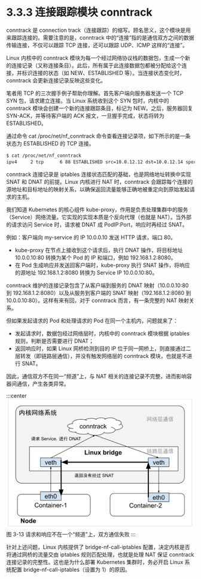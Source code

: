 # 3.3.3 连接跟踪模块 conntrack

conntrack 是 connection track（连接跟踪）的缩写。顾名思义，这个模块是用来跟踪连接的。需要注意的是，conntrack 中的“连接”指的是通信双方之间的数据传输连接，不仅可以跟踪 TCP 连接，还可以跟踪 UDP、ICMP 这样的“连接”。

Linux 内核中的 conntrack 模块为每一个经过网络协议栈的数据包，生成一个新的连接记录（又称连接条目）。此后，所有属于此连接数据包都被分配给这个连接，并标识连接的状态（如 NEW、ESTABLISHED 等）。当连接状态变化时，conntrack 会更新连接记录反映这些变化。

笔者用 TCP 的三次握手例子帮助你理解。首先客户端向服务器发送一个 TCP SYN 包，请求建立连接。当 Linux 系统收到这个 SYN 包时，内核中的 conntrack 模块会创建一个新的连接跟踪条目，标记为 NEW。之后，服务器回复 SYN-ACK，并等待客户端的 ACK 报文，一旦握手完成，状态将转为 ESTABLISHED。

通过命令 cat /proc/net/nf_conntrack 命令查看连接记录项，如下所示的是一条状态为 ESTABLISHED 的 TCP 连接。

```bash
$ cat /proc/net/nf_conntrack
ipv4     2 tcp      6 88 ESTABLISHED src=10.0.12.12 dst=10.0.12.14 sport=48318 dport=27017 src=10.0.12.14 dst=10.0.12.12 sport=27017 dport=48318 [ASSURED] mark=0 zone=0 use=2
```

conntrack 连接记录是 iptables 连接状态匹配的基础，也是网络地址转换中实现 SNAT 和 DNAT 的前提。Linux 内核进行 NAT 时，conntrack 会跟踪每个连接的源地址和目标地址的映射关系，以确保返回流量能够正确地被重定向到原始发起请求的主机。

我们知道 Kubernetes 的核心组件 kube-proxy，作用是负责处理集群中的服务（Service）网络流量。它实现的实现本质是个反向代理（也就是 NAT）。当外部的请求访问 Service 时，请求被 DNAT 成 PodIP:Port，响应时再经过 SNAT。

例如：客户端向 my-service 的 IP 10.0.0.10 发送 HTTP 请求，端口 80。

- kube-proxy 在节点上接收到这个请求后，执行 DNAT 操作，将目标地址 10.0.0.10:80 转换为某个 Pod 的 IP 和端口，例如 192.168.1.2:8080。
- 在 Pod 生成响应并发送回客户端时，kube-proxy 执行 SNAT 操作，将响应的源地址 192.168.1.2:8080 转换为 Service IP 10.0.0.10:80。

conntrack 维护的连接记录包含了从客户端到服务的 DNAT 映射（10.0.0.10:80 到 192.168.1.2:8080）以及从服务到客户端的 SNAT 映射（192.168.1.2:8080 到 10.0.0.10:80）。这样有来有回，对于 conntrack 而言，有一条完整的 NAT 映射关系。

但如果发起请求的 Pod 和处理请求的 Pod 在同一个主机内，问题就来了：
- 发起请求时，数据包经过网络层时，内核中的 conntrack 模块根据 iptables 规则，判断是否需要进行 DNAT；
- 返回响应时，如果 Linux 网桥检测到目的 IP 位于同一网桥上，则直接通过二层转发（即链路层通信），并没有触发网络层的 conntrack 模块，也就是不进行 SNAT。

因此，通信双方不在同一“频道”上，与 NAT 相关的连接记录不完整，进而影响容器间通信，产生各类异常。

:::center
  ![](../assets/bridge-call-iptables.svg)<br/>
  图 3-13 请求和响应不在一个“频道”上，双方通信失败
:::

针对上述问题，Linux 内核提供了 bridge-nf-call-iptables 配置，决定内核是否将通过网桥的流量交由 iptables 规则匹配处理，也就是处理 NAT 保证 conntrack 连接记录的完整性。这也是为什么部署 Kubernetes 集群时，务必开启 Linux 系统配置 bridge-nf-call-iptables（设置为 1）的原因。

